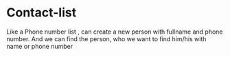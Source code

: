 # Contact-list

Like a Phone number list , can create a new person with fullname and phone number. And we can find the person, who we want to find him/his with  name or phone number
